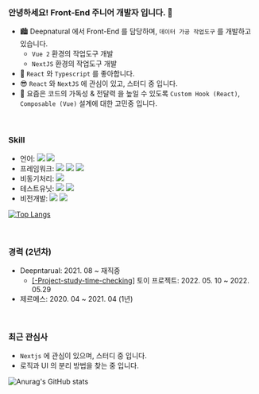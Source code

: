 ### 안녕하세요! Front-End 주니어 개발자 입니다. 👋

* 🏙 Deepnatural 에서 Front-End 를 담당하며, ``데이터 가공 작업도구`` 를 개발하고 있습니다.
    * ``Vue 2`` 환경의 작업도구 개발
    * ``NextJS`` 환경의 작업도구 개발
* 🤗 ``React`` 와 ``Typescript`` 를 좋아합니다.
* 😎 ``React`` 와 ``NextJS`` 에 관심이 있고, 스터디 중 입니다.
* 🤔 요즘은 코드의 가독성 & 전달력 을 높일 수 있도록 ``Custom Hook (React)``, ``Composable (Vue)`` 설계에 대한 고민중 입니다.

<br />

### Skill

* 언어: <img src="https://img.shields.io/badge/Javascript----blue"> <img src="https://img.shields.io/badge/Typescript----blue">
* 프레임워크: <img src="https://img.shields.io/badge/Vue-2-brightgreen"> <img src="https://img.shields.io/badge/Vue-3-brightgreen"> <img src="https://img.shields.io/badge/React----brightgreen">
* 비동기처리: <img src="https://img.shields.io/badge/RxJS----green">
* 테스트유닛: <img src="https://img.shields.io/badge/Jest----red"> <img src="https://img.shields.io/badge/VueTestUtils----red">
* 비전개발: <img src="https://img.shields.io/badge/Canvas----lightgrey"> <img src="https://img.shields.io/badge/SVG----lightgrey">

[![Top Langs](https://github-readme-stats.vercel.app/api/top-langs/?username=Chocobe&layout=compact)](https://github.com/anuraghazra/github-readme-stats)

<br />

### 경력 (2년차)

* Deepntarual: 2021. 08 ~ 재직중
  * [[-Project-study-time-checking]](https://github.com/Chocobe/-Project-study-time-checking) 토이 프로젝트: 2022. 05. 10 ~ 2022. 05.29
* 제르메스: 2020. 04 ~ 2021. 04 (1년)

<br />

### 최근 관심사

* ``Nextjs`` 에 관심이 있으며, 스터디 중 입니다.
* 로직과 UI 의 분리 방법을 찾는 중 입니다.

![Anurag's GitHub stats](https://github-readme-stats.vercel.app/api?username=Chocobe&show_icons=true&theme=radical)
